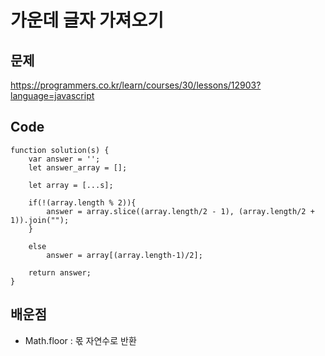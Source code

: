 가운데 글자 가져오기
=====================

문제
----
https://programmers.co.kr/learn/courses/30/lessons/12903?language=javascript       

Code
-----
```
function solution(s) {
    var answer = '';
    let answer_array = [];
    
    let array = [...s];
    
    if(!(array.length % 2)){
        answer = array.slice((array.length/2 - 1), (array.length/2 + 1)).join("");
    }
    
    else
        answer = array[(array.length-1)/2];
    
    return answer;
}
```

배운점
----------
 - Math.floor : 몫 자연수로 반환
